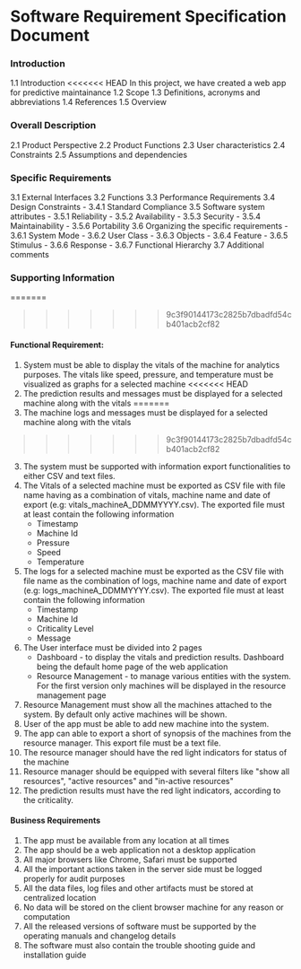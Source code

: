 # Software Requirement Specification Document


### Introduction
  1.1 Introduction
<<<<<<< HEAD
  In this project, we have created a web app for predictive maintainance 
  1.2 Scope
  1.3 Definitions, acronyms and abbreviations
  1.4 References
  1.5 Overview

### Overall Description
  2.1 Product Perspective
  2.2 Product Functions
  2.3 User characteristics
  2.4 Constraints
  2.5 Assumptions and dependencies

### Specific Requirements
  3.1 External Interfaces
  3.2 Functions
  3.3 Performance Requirements
  3.4 Design Constraints
    - 3.4.1 Standard Compliance
  3.5 Software system attributes
    - 3.5.1 Reliability
    - 3.5.2 Availability
    - 3.5.3 Security
    - 3.5.4 Maintainability
    - 3.5.6 Portability
  3.6 Organizing the specific requirements
    - 3.6.1 System Mode
    - 3.6.2 User Class
    - 3.6.3 Objects
    - 3.6.4 Feature
    - 3.6.5 Stimulus
    - 3.6.6 Response
    - 3.6.7 Functional Hierarchy
  3.7 Additional comments

### Supporting Information



=======
>>>>>>> 9c3f90144173c2825b7dbadfd54cb401acb2cf82


#### Functional Requirement:

1. System must be able to display the vitals of the machine for analytics purposes. The vitals like speed, pressure, and temperature must be visualized as graphs for a selected machine
<<<<<<< HEAD
2. The prediction results and messages must be displayed for a selected machine along with the vitals
=======
2. The machine logs and messages must be displayed for a selected machine along with the vitals
>>>>>>> 9c3f90144173c2825b7dbadfd54cb401acb2cf82
3. The system must be supported with information export functionalities to either CSV and text files.
4. The Vitals of a selected machine must be exported as CSV file with file name having as a combination of vitals, machine name and date of export (e.g: vitals_machineA_DDMMYYYY.csv). The exported file must at least contain the following information
      - Timestamp
      - Machine Id
      - Pressure
      - Speed
      - Temperature
5. The logs for a selected machine must be exported as the CSV file with file name as the combination of logs, machine name and date of export (e.g: logs_machineA_DDMMYYYY.csv). The exported file must at least contain the following information
      - Timestamp
      - Machine Id
      - Criticality Level
      - Message
6. The User interface must be divided into 2 pages
      - Dashboard - to display the vitals and prediction results. Dashboard being the default home page of the web application
      - Resource Management - to manage various entities with the system. For the first version only machines will be displayed in the resource management page
7. Resource Management must show all the machines attached to the system. By default only active machines will be shown.
8. User of the app must be able to add new machine into the system.
9. The app can able to export a short of synopsis of the machines from the resource manager. This export file must be a text file.
10. The resource manager should have the red light indicators for status of the machine
11. Resource manager should be equipped with several filters like "show all resources", "active resources" and "in-active resources"
12. The prediction results must have the red light indicators, according to the criticality.

#### Business Requirements

1. The app must be available from any location at all times
2. The app should be a web application not a desktop application
3. All major browsers like Chrome, Safari must be supported
4. All the important actions taken in the server side must be logged properly for audit purposes
5. All the data files, log files and other artifacts must be stored at centralized location
6. No data will be stored on the client browser machine for any reason or computation
7. All the released versions of software must be supported by the operating manuals and changelog details
8. The software must also contain the trouble shooting guide and installation guide
